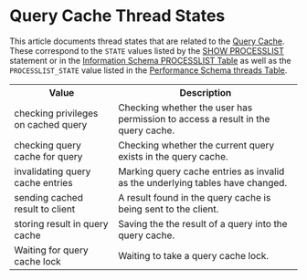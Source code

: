 # Query Cache Thread States

This article documents thread states that are related to the [Query Cache](/replication/optimization-and-tuning/buffers-caches-and-threads/query-cache/). These correspond to the `STATE` values listed by the [SHOW PROCESSLIST](/sql-statements-structure/sql-statements/administrative-sql-statements/show/show-processlist/) statement or in the [Information Schema PROCESSLIST Table](/kb/en/information-schema-processlist-table/) as well as the `PROCESSLIST_STATE` value listed in the [Performance Schema threads Table](/sql-statements-structure/sql-statements/administrative-sql-statements/system-tables/performance-schema/performance-schema-tables/performance-schema-threads-table/).

<table><tbody><tr><th>Value</th><th>Description</th></tr>
<tr><td>checking privileges on cached query</td><td>Checking whether the user has permission to access a result in the query cache.</td></tr>
<tr><td>checking query cache for query</td><td>Checking whether the current query exists in the query cache.</td></tr>
<tr><td>invalidating query cache entries</td><td>Marking query cache entries as invalid as the underlying tables have changed.</td></tr>
<tr><td>sending cached result to client</td><td>A result found in the query cache is being sent to the client.</td></tr>
<tr><td>storing result in query cache</td><td>Saving the the result of a query into the query cache.</td></tr>
<tr><td>Waiting for query cache lock</td><td>Waiting to take a query cache lock.</td></tr>
</tbody></table>